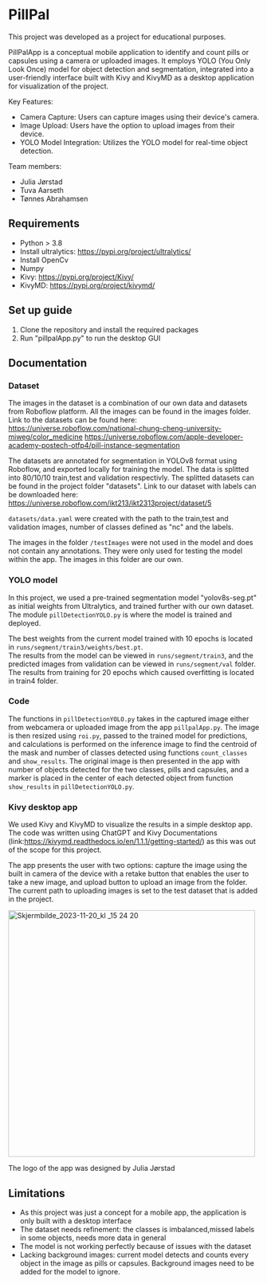 # PillPal  

This project was developed as a project for educational purposes. 

PillPalApp is a conceptual mobile application to identify and count pills or capsules using a camera or uploaded images. 
It employs YOLO (You Only Look Once) model for object detection and segmentation, integrated into a user-friendly interface built with 
Kivy and KivyMD as a desktop application for visualization of the project.   


Key Features:
* Camera Capture: Users can capture images using their device's camera.
* Image Upload: Users have the option to upload images from their device.
* YOLO Model Integration: Utilizes the YOLO model for real-time object detection.

Team members: 

* Julia Jørstad
* Tuva Aarseth
* Tønnes Abrahamsen

## Requirements
* Python > 3.8
* Install ultralytics: https://pypi.org/project/ultralytics/
* Install OpenCv
* Numpy
* Kivy: https://pypi.org/project/Kivy/
* KivyMD: https://pypi.org/project/kivymd/

## Set up guide
1. Clone the repository and install the required packages
2. Run "pillpalApp.py" to run the desktop GUI

## Documentation
### Dataset
The images in the dataset is a combination of our own data and datasets from Roboflow platform. All the images can be found in the images folder.
Link to the datasets can be found here:
https://universe.roboflow.com/national-chung-cheng-university-miweg/color_medicine
https://universe.roboflow.com/apple-developer-academy-postech-otfp4/pill-instance-segmentation

The datasets are annotated for segmentation in YOLOv8 format using Roboflow, and exported locally for training the model. The data is splitted into 80/10/10 train,test and validation respectivly. The splitted datasets can be found in the project folder "datasets".
Link to our dataset with labels can be downloaded here: https://universe.roboflow.com/ikt213/ikt2313project/dataset/5

```datasets/data.yaml``` were created with the path to the train,test and validation images, number of classes defined as "nc" and the labels.

The images in the folder ```/testImages``` were not used in the model and does not contain any annotations. They were only used for testing the model within the app.
The images in this folder are our own. 
 

### YOLO model
In this project, we used a pre-trained segmentation model "yolov8s-seg.pt" as initial weights from Ultralytics, and trained further with our own dataset.
The module ```pillDetectionYOLO.py``` is where the model is trained and deployed.  

The best weights from the current model trained with 10 epochs is located in ```runs/segment/train3/weights/best.pt```.   
The results from the model can be viewed in ```runs/segment/train3```, and the predicted images from validation can be viewed in ```runs/segment/val``` folder.
The results from training for 20 epochs which caused overfitting is located in train4 folder.


### Code
The functions in ```pillDetectionYOLO.py``` takes in the captured image either from webcamera or uploaded image from the app ```pillpalApp.py```. The image is then resized using ```roi.py```, passed to the trained model for predictions, and calculations is performed on the inference image to find the centroid of the mask and number of classes detected using functions ```count_classes``` and ```show_results```.
The original image is then presented in the app with number of objects detected for the two classes, pills and capsules, and a marker is placed in the center of each detected object from function ```show_results``` in ```pillDetectionYOLO.py```. 

### Kivy desktop app
We used Kivy and KivyMD to visualize the results in a simple desktop app. The code was written using ChatGPT and Kivy Documentations (link:https://kivymd.readthedocs.io/en/1.1.1/getting-started/) as this was out of the scope for this project.  

The app presents the user with two options: capture the image using the built in camera of the device with a retake button that enables the user to take a new image, and upload button to upload an image from the folder. The current path to uploading images is set to the test dataset that is added in the project. 


 <img width="495" alt="Skjermbilde_2023-11-20_kl _15 24 20" src="https://github.com/juliajorstad/PillCounter/assets/58601228/ee090eef-1001-4fcc-804d-ded47f950365">


The logo of the app was designed by Julia Jørstad

## Limitations
* As this project was just a concept for a mobile app, the application is only built with a desktop interface
* The dataset needs refinement: the classes is imbalanced,missed labels in some objects, needs more data in general
* The model is not working perfectly because of issues with the dataset
* Lacking background images: current model detects and counts every object in the image as pills or capsules. Background images need to be added for the model to ignore.




